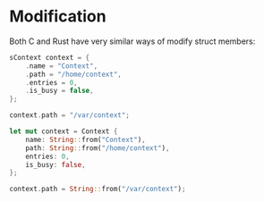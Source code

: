 # Modification

Both C and Rust have very similar ways of modify struct members:

```c
sContext context = {
    .name = "Context",
    .path = "/home/context",
    .entries = 0,
    .is_busy = false,
};

context.path = "/var/context";
```

```rust
let mut context = Context {
    name: String::from("Context"),
    path: String::from("/home/context"),
    entries: 0,
    is_busy: false,
};

context.path = String::from("/var/context");
```
